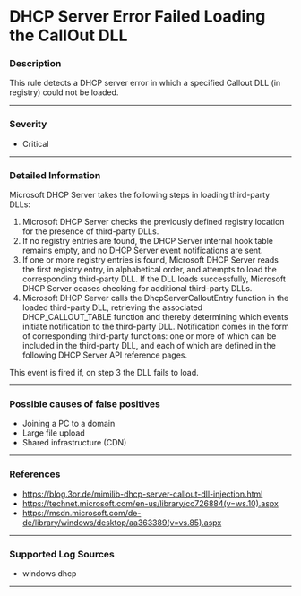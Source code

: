 # DHCP Server Error Failed Loading the CallOut DLL
### Description

This rule detects a DHCP server error in which a specified Callout DLL (in registry) could not be loaded.

-------------------
### Severity

- Critical

-------------------

### Detailed Information

Microsoft DHCP Server takes the following steps in loading third-party DLLs:
1. Microsoft DHCP Server checks the previously defined registry location for the presence of third-party DLLs.
2. If no registry entries are found, the DHCP Server internal hook table remains empty, and no DHCP Server event notifications are sent.
3. If one or more registry entries is found, Microsoft DHCP Server reads the first registry entry, in alphabetical order, and attempts to load the corresponding third-party DLL. If the DLL loads successfully, Microsoft DHCP Server ceases checking for additional third-party DLLs.
4. Microsoft DHCP Server calls the DhcpServerCalloutEntry function in the loaded third-party DLL, retrieving the associated DHCP_CALLOUT_TABLE function and thereby determining which events initiate notification to the third-party DLL. Notification comes in the form of corresponding third-party functions: one or more of which can be included in the third-party DLL, and each of which are defined in the following DHCP Server API reference pages.

This event is fired if, on step 3 the DLL fails to load.

-------------------

### Possible causes of false positives

- Joining a PC to a domain
- Large file upload
- Shared infrastructure (CDN)

-------------------
### References

- https://blog.3or.de/mimilib-dhcp-server-callout-dll-injection.html
- https://technet.microsoft.com/en-us/library/cc726884(v=ws.10).aspx
- https://msdn.microsoft.com/de-de/library/windows/desktop/aa363389(v=vs.85).aspx
    
-------------------
### Supported Log Sources

- windows dhcp

-------------------
